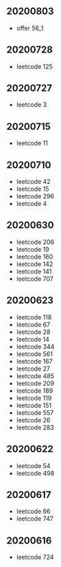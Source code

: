 ## 20200803
* offer 56_1
## 20200728
* leetcode 125
## 20200727
* leetcode 3
## 20200715
* leetcode 11
## 20200710
* leetcode 42
* leetcode 15
* leetcode 296
* leetcode 4
## 20200630
* leetcode 206
* leetcode 19
* leetcode 160
* leetcode 142
* leetcode 141
* leetcode 707
## 20200623
* leetcode 118
* leetcode 67
* leetcode 28
* leetcode 14
* leetcode 344
* leetcode 561
* leetcode 167
* leetcode 27
* leetcode 485
* leetcode 209
* leetcode 189
* leetcode 119
* leetcode 151
* leetcode 557
* leetcode 26
* leetcode 283
## 20200622
* leetcode 54
* leetcode 498
## 20200617
* leetcode 66
* leetcode 747
## 20200616
* leetcode 724